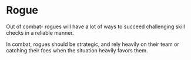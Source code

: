 # Rogue

Out of combat- rogues will have a lot of ways to succeed challenging skill checks in a reliable manner.

In combat, rogues should be strategic, and rely heavily on their team or catching their foes when the situation heavily favors them.
